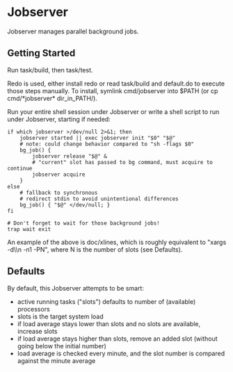Jobserver
=========

Jobserver manages parallel background jobs.


## Getting Started

Run task/build, then task/test.

Redo is used, either install redo or read task/build and default.do to execute those steps manually.  To install, symlink cmd/jobserver into $PATH (or cp cmd/\*jobserver\* dir\_in\_PATH/).

Run your entire shell session under Jobserver or write a shell script to run under Jobserver, starting if needed:

    if which jobserver >/dev/null 2>&1; then
        jobserver started || exec jobserver init "$0" "$@"
        # note: could change behavior compared to "sh -flags $0"
        bg_job() {
            jobserver release "$@" &
            # "current" slot has passed to bg command, must acquire to continue
            jobserver acquire
        }
    else
        # fallback to synchronous
        # redirect stdin to avoid unintentional differences
        bg_job() { "$@" </dev/null; }
    fi

    # Don't forget to wait for those background jobs!
    trap wait exit

An example of the above is doc/xlines, which is roughly equivalent to "xargs -d\\\\n -n1 -PN", where N is the number of slots (see Defaults).


## Defaults

By default, this Jobserver attempts to be smart:

* active running tasks ("slots") defaults to number of (available) processors
* slots is the target system load
* if load average stays lower than slots and no slots are available, increase slots
* if load average stays higher than slots, remove an added slot (without going below the initial number)
* load average is checked every minute, and the slot number is compared against the minute average
